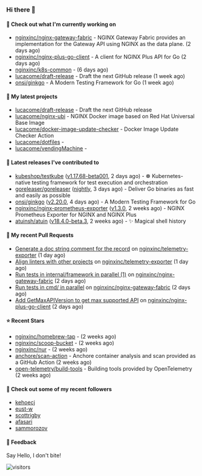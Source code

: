 ### Hi there 👋

#### 👷 Check out what I'm currently working on

- [nginxinc/nginx-gateway-fabric](https://github.com/nginxinc/nginx-gateway-fabric) - NGINX Gateway Fabric provides an implementation for the Gateway API using NGINX as the data plane. (2 days ago)
- [nginxinc/nginx-plus-go-client](https://github.com/nginxinc/nginx-plus-go-client) - A client for NGINX Plus API for Go (2 days ago)
- [nginxinc/k8s-common](https://github.com/nginxinc/k8s-common) -  (6 days ago)
- [lucacome/draft-release](https://github.com/lucacome/draft-release) - Draft the next GitHub release (1 week ago)
- [onsi/ginkgo](https://github.com/onsi/ginkgo) - A Modern Testing Framework for Go (1 week ago)

#### 🌱 My latest projects

- [lucacome/draft-release](https://github.com/lucacome/draft-release) - Draft the next GitHub release
- [lucacome/nginx-ubi](https://github.com/lucacome/nginx-ubi) - NGINX Docker image based on Red Hat Universal Base Image
- [lucacome/docker-image-update-checker](https://github.com/lucacome/docker-image-update-checker) - Docker Image Update Checker Action
- [lucacome/dotfiles](https://github.com/lucacome/dotfiles) - 
- [lucacome/vendingMachine](https://github.com/lucacome/vendingMachine) - 

#### 🔭 Latest releases I've contributed to

- [kubeshop/testkube](https://github.com/kubeshop/testkube) ([v1.17.68-beta001](https://github.com/kubeshop/testkube/releases/tag/v1.17.68-beta001), 2 days ago) - ☸️ Kubernetes-native testing framework for test execution and orchestration
- [goreleaser/goreleaser](https://github.com/goreleaser/goreleaser) ([nightly](https://github.com/goreleaser/goreleaser/releases/tag/nightly), 3 days ago) - Deliver Go binaries as fast and easily as possible
- [onsi/ginkgo](https://github.com/onsi/ginkgo) ([v2.20.0](https://github.com/onsi/ginkgo/releases/tag/v2.20.0), 4 days ago) - A Modern Testing Framework for Go
- [nginxinc/nginx-prometheus-exporter](https://github.com/nginxinc/nginx-prometheus-exporter) ([v1.3.0](https://github.com/nginxinc/nginx-prometheus-exporter/releases/tag/v1.3.0), 2 weeks ago) - NGINX Prometheus Exporter for NGINX and NGINX Plus
- [atuinsh/atuin](https://github.com/atuinsh/atuin) ([v18.4.0-beta.3](https://github.com/atuinsh/atuin/releases/tag/v18.4.0-beta.3), 2 weeks ago) - ✨ Magical shell history

#### 🔨 My recent Pull Requests

- [Generate a doc string comment for the record](https://github.com/nginxinc/telemetry-exporter/pull/187) on [nginxinc/telemetry-exporter](https://github.com/nginxinc/telemetry-exporter) (1 day ago)
- [Align linters with other projects](https://github.com/nginxinc/telemetry-exporter/pull/186) on [nginxinc/telemetry-exporter](https://github.com/nginxinc/telemetry-exporter) (1 day ago)
- [Run tests in internal/framework in parallel (1)](https://github.com/nginxinc/nginx-gateway-fabric/pull/2362) on [nginxinc/nginx-gateway-fabric](https://github.com/nginxinc/nginx-gateway-fabric) (2 days ago)
- [Run tests in cmd/ in parallel](https://github.com/nginxinc/nginx-gateway-fabric/pull/2361) on [nginxinc/nginx-gateway-fabric](https://github.com/nginxinc/nginx-gateway-fabric) (2 days ago)
- [Add GetMaxAPIVersion to get max supported API](https://github.com/nginxinc/nginx-plus-go-client/pull/337) on [nginxinc/nginx-plus-go-client](https://github.com/nginxinc/nginx-plus-go-client) (2 days ago)

#### ⭐ Recent Stars

- [nginxinc/homebrew-tap](https://github.com/nginxinc/homebrew-tap) -  (2 weeks ago)
- [nginxinc/scoop-bucket](https://github.com/nginxinc/scoop-bucket) -  (2 weeks ago)
- [nginxinc/nur](https://github.com/nginxinc/nur) -  (2 weeks ago)
- [anchore/scan-action](https://github.com/anchore/scan-action) - Anchore container analysis and scan provided as a GitHub Action (2 weeks ago)
- [open-telemetry/build-tools](https://github.com/open-telemetry/build-tools) - Building tools provided by OpenTelemetry (2 weeks ago)

#### 👯 Check out some of my recent followers

- [kehoecj](https://github.com/kehoecj)
- [eust-w](https://github.com/eust-w)
- [scottrigby](https://github.com/scottrigby)
- [afasari](https://github.com/afasari)
- [sammorozov](https://github.com/sammorozov)

#### 💬 Feedback

Say Hello, I don't bite!

![visitors](https://visitor-badge.laobi.icu/badge?page_id=lucacome.visitor-badge)
#
